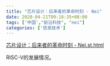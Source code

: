 ```yaml
---
title: "芯片设计：后来者的革命时刻 - Nei"
date: 2020-04-21T09:18:35+08:00
tags: ['中国',"前沿科技", "nei"]
categories: ['信息技术']
---
```


[芯片设计：后来者的革命时刻 - Nei.st.html](/science/芯片设计：后来者的革命时刻%20-%20Nei.st.html)

RISC-V的发展情况。